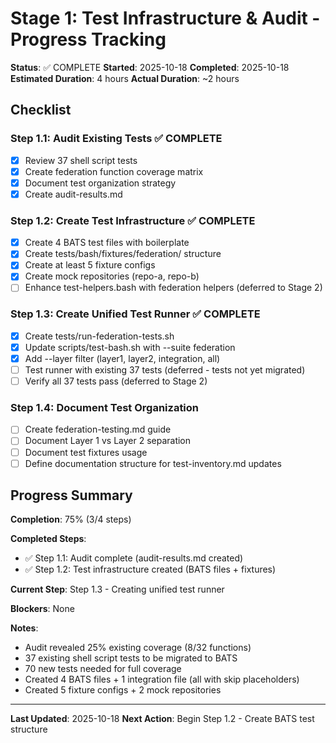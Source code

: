 # Stage 1: Test Infrastructure & Audit - Progress Tracking

**Status**: ✅ COMPLETE
**Started**: 2025-10-18
**Completed**: 2025-10-18
**Estimated Duration**: 4 hours
**Actual Duration**: ~2 hours

## Checklist

### Step 1.1: Audit Existing Tests ✅ COMPLETE
- [x] Review 37 shell script tests
- [x] Create federation function coverage matrix
- [x] Document test organization strategy
- [x] Create audit-results.md

### Step 1.2: Create Test Infrastructure ✅ COMPLETE
- [x] Create 4 BATS test files with boilerplate
- [x] Create tests/bash/fixtures/federation/ structure
- [x] Create at least 5 fixture configs
- [x] Create mock repositories (repo-a, repo-b)
- [ ] Enhance test-helpers.bash with federation helpers (deferred to Stage 2)

### Step 1.3: Create Unified Test Runner ✅ COMPLETE
- [x] Create tests/run-federation-tests.sh
- [x] Update scripts/test-bash.sh with --suite federation
- [x] Add --layer filter (layer1, layer2, integration, all)
- [ ] Test runner with existing 37 tests (deferred - tests not yet migrated)
- [ ] Verify all 37 tests pass (deferred to Stage 2)

### Step 1.4: Document Test Organization
- [ ] Create federation-testing.md guide
- [ ] Document Layer 1 vs Layer 2 separation
- [ ] Document test fixtures usage
- [ ] Define documentation structure for test-inventory.md updates

## Progress Summary

**Completion**: 75% (3/4 steps)

**Completed Steps**:
- ✅ Step 1.1: Audit complete (audit-results.md created)
- ✅ Step 1.2: Test infrastructure created (BATS files + fixtures)

**Current Step**: Step 1.3 - Creating unified test runner

**Blockers**: None

**Notes**:
- Audit revealed 25% existing coverage (8/32 functions)
- 37 existing shell script tests to be migrated to BATS
- 70 new tests needed for full coverage
- Created 4 BATS files + 1 integration file (all with skip placeholders)
- Created 5 fixture configs + 2 mock repositories

---

**Last Updated**: 2025-10-18
**Next Action**: Begin Step 1.2 - Create BATS test structure
